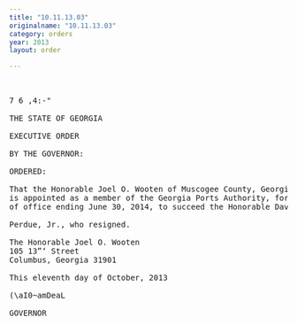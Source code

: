 ```yaml
---
title: "10.11.13.03"
originalname: "10.11.13.03"
category: orders
year: 2013
layout: order

---
```

<pre>
 

7 6 ,4:-"

THE STATE OF GEORGIA

EXECUTIVE ORDER

BY THE GOVERNOR:

ORDERED:

That the Honorable Joel O. Wooten of Muscogee County, Georgia,
is appointed as a member of the Georgia Ports Authority, for a term
of office ending June 30, 2014, to succeed the Honorable David A.

Perdue, Jr., who resigned.

The Honorable Joel O. Wooten
105 13”‘ Street
Columbus, Georgia 31901

This eleventh day of October, 2013

(\aI0~amDeaL

GOVERNOR

</pre>
